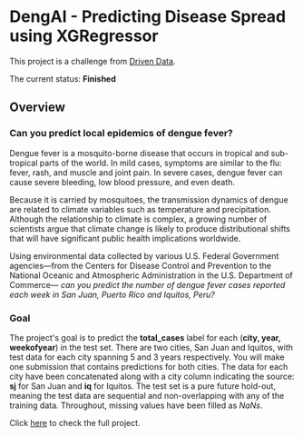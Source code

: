 # DengAI - Predicting Disease Spread using XGRegressor

This project is a challenge from [Driven Data](https://www.drivendata.org/competitions/44/dengai-predicting-disease-spread/page/80/).

The current status: **Finished**

## Overview

### Can you predict local epidemics of dengue fever?

Dengue fever is a mosquito-borne disease that occurs in tropical and sub-tropical parts of the world. In mild cases, symptoms are similar to the flu: fever, rash, and muscle and joint pain. In severe cases, dengue fever can cause severe bleeding, low blood pressure, and even death.

Because it is carried by mosquitoes, the transmission dynamics of dengue are related to climate variables such as temperature and precipitation. Although the relationship to climate is complex, a growing number of scientists argue that climate change is likely to produce distributional shifts that will have significant public health implications worldwide.

Using environmental data collected by various U.S. Federal Government agencies—from the Centers for Disease Control and Prevention to the National Oceanic and Atmospheric Administration in the U.S. Department of Commerce— *can you predict the number of dengue fever cases reported each week in San Juan, Puerto Rico and Iquitos, Peru?*

### Goal
The project's goal is to predict the **total_cases** label for each (**city, year, weekofyear**) in the test set. There are two cities, San Juan and Iquitos, with test data for each city spanning 5 and 3 years respectively. You will make one submission that contains predictions for both cities. The data for each city have been concatenated along with a city column indicating the source: **sj** for San Juan and **iq** for Iquitos. The test set is a pure future hold-out, meaning the test data are sequential and non-overlapping with any of the training data. Throughout, missing values have been filled as *NaNs*.

Click [here](https://github.com/bfroz/Projects/blob/master/DengAI%20-%20Predicting%20Disease%20Spread/DengAI%20-%20Predicting%20Disease%20Spread.ipynb) to check the full project.
